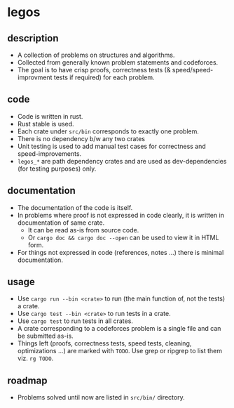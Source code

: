 # legos
## description
- A collection of problems on structures and algorithms.
- Collected from generally known problem statements and codeforces.
- The goal is to have crisp proofs, correctness tests (& speed/speed-improvment tests if required) for each problem.

## code
- Code is written in rust.
- Rust stable is used.
- Each crate under `src/bin` corresponds to exactly one problem.
- There is no dependency b/w any two crates
- Unit testing is used to add manual test cases for correctness and speed-improvements.
- `legos_*` are path dependency crates and are used as dev-dependencies (for testing purposes) only.

## documentation
- The documentation of the code is itself.
- In problems where proof is not expressed in code clearly, it is written in documentation of same crate.
    - It can be read as-is from source code.
    - Or `cargo doc && cargo doc --open` can be used to view it in HTML form.
- For things not expressed in code (references, notes ...) there is minimal documentation.

## usage
- Use `cargo run --bin <crate>` to run (the main function of, not the tests) a crate.
- Use `cargo test --bin <crate>` to run tests in a crate.
- Use `cargo test` to run tests in all crates.
- A crate corresponding to a codeforces problem is a single file and can be submitted as-is.
- Things left (proofs, correctness tests, speed tests, cleaning, optimizations ...) are marked with `TODO`. Use grep or ripgrep to list them viz. `rg TODO`.

## roadmap
- Problems solved until now are listed in `src/bin/` directory.
